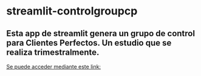# streamlit-controlgroupcp
## Esta app de streamlit genera un grupo de control para Clientes Perfectos. Un estudio que se realiza trimestralmente.
[Se puede acceder mediante este link:](https://karencc-streamlit-controlgroupcp-cg-app-wzricm.streamlit.app/)
